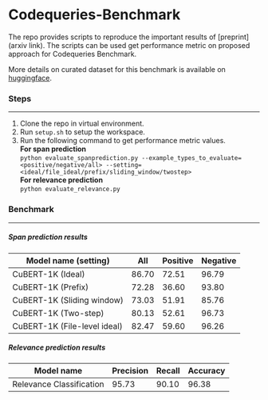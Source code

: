 # Codequeries-Benchmark

The repo provides scripts to reproduce the important results of [preprint](arxiv link). The scripts can be used get performance metric on proposed approach for Codequeries Benchmark.

More details on curated dataset for this benchmark is available on [huggingface](https://huggingface.co/datasets/thepurpleowl/codequeries).

### Steps
-----------
1. Clone the repo in virtual environment.
2. Run `setup.sh` to setup the workspace.
3. Run the following command to get performance metric values.   
**For span prediction**  
`python evaluate_spanprediction.py --example_types_to_evaluate=<positive/negative/all> --setting=<ideal/file_ideal/prefix/sliding_window/twostep>`  
**For relevance prediction**  
`python evaluate_relevance.py`


### Benchmark
-----------
##### Span prediction results

| Model name (setting)          | All          | Positive     | Negative     |
|-------------------------------|--------------|--------------|--------------|
| CuBERT-1K (Ideal)             | 86.70        |72.51         | 96.79        |
| CuBERT-1K (Prefix)            | 72.28        |36.60         | 93.80        |
| CuBERT-1K (Sliding window)    | 73.03        |51.91         | 85.76        |
| CuBERT-1K (Two-step)          | 80.13        |52.61         | 96.73        |
| CuBERT-1K (File-level ideal)  | 82.47        |59.60         | 96.26        |



 ##### Relevance prediction results
 
| Model name                  | Precision     | Recall       | Accuracy     |
|-----------------------------|---------------|--------------|--------------|
| Relevance Classification    | 95.73         | 90.10        | 96.38        |
